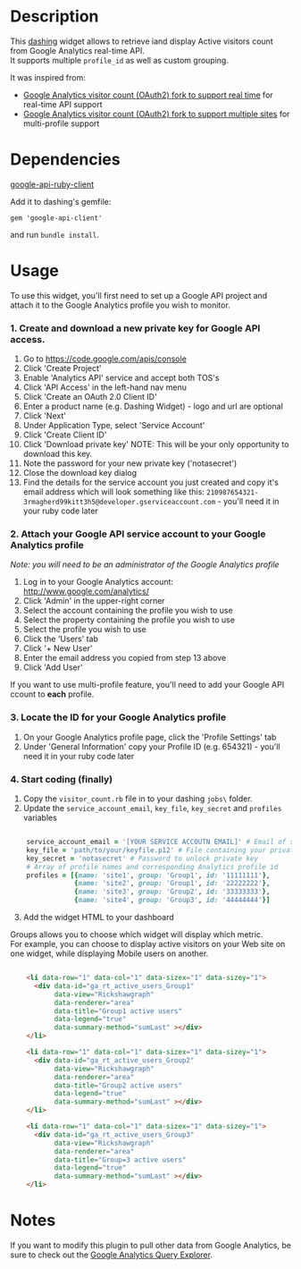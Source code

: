 # Description

This [dashing](https://github.com/Shopify/dashing) widget allows to retrieve iand display Active visitors count from Google Analytics real-time API.  
It supports multiple `profile_id` as well as custom grouping.

It was inspired from:

- [Google Analytics visitor count (OAuth2) fork to support real time](https://gist.github.com/robertboloc/9546339) for real-time API support
- [Google Analytics visitor count (OAuth2) fork to support multiple sites](https://gist.github.com/willjohnson/6232286) for multi-profile support

# Dependencies

[google-api-ruby-client](https://github.com/google/google-api-ruby-client)

Add it to dashing's gemfile:
```
gem 'google-api-client'
```
and run `bundle install`.

# Usage
To use this widget, you'll first need to set up a Google API project and attach it to the Google Analytics profile you wish to monitor.

### 1. Create and download a new private key for Google API access. ####

1.  Go to https://code.google.com/apis/console
2.  Click 'Create Project'
3.  Enable 'Analytics API' service and accept both TOS's
4.  Click 'API Access' in the left-hand nav menu
5.  Click 'Create an OAuth 2.0 Client ID'
6.  Enter a product name (e.g. Dashing Widget) - logo and url are optional
7.  Click 'Next'
8.  Under Application Type, select 'Service Account'
9.  Click 'Create Client ID'
10.  Click 'Download private key'  NOTE: This will be your only opportunity to download this key.
11.  Note the password for your new private key ('notasecret')
12.  Close the download key dialog
13.  Find the details for the service account you just created and copy it's email address which will look something like this: `210987654321-3rmagherd99kitt3h5@developer.gserviceaccount.com` - you'll need it in your ruby code later

### 2. Attach your Google API service account to your Google Analytics profile ####
_Note: you will need to be an administrator of the Google Analytics profile_

1. Log in to your Google Analytics account:  http://www.google.com/analytics/
2. Click 'Admin' in the upper-right corner
3. Select the account containing the profile you wish to use
4. Select the property containing the profile you wish to use
5. Select the profile you wish to use
6. Click the 'Users' tab
7. Click '+ New User'
8. Enter the email address you copied from step 13 above
9. Click 'Add User'

If you want to use multi-profile feature, you'll need to add your Google API ccount to **each** profile.

### 3. Locate the ID for your Google Analytics profile ####

1. On your Google Analytics profile page, click the 'Profile Settings' tab
2. Under 'General Information' copy your Profile ID  (e.g. 654321) - you'll need it in your ruby code later

### 4. Start coding (finally) ####

1.  Copy the `visitor_count.rb` file in to your dashing `jobs\` folder.
2.  Update the `service_account_email`, `key_file`, `key_secret` and `profiles` variables
```ruby

    service_account_email = '[YOUR SERVICE ACCOUTN EMAIL]' # Email of service account
    key_file = 'path/to/your/keyfile.p12' # File containing your private key
    key_secret = 'notasecret' # Password to unlock private key
    # Array of profile names and corresponding Analytics profile id
    profiles = [{name: 'site1', group: 'Group1', id: '11111111'},
                {name: 'site2', group: 'Group1', id: '22222222'},
                {name: 'site3', group: 'Group2', id: '33333333'},
                {name: 'site4', group: 'Group3', id: '44444444'}]
```
3. Add the widget HTML to your dashboard

Groups allows you to choose which widget will display which metric.  
For example, you can choose to display active visitors on your Web site on one widget, while displaying Mobile users on another.

```html 

    <li data-row="1" data-col="1" data-sizex="1" data-sizey="1"> 
      <div data-id="ga_rt_active_users_Group1"
           data-view="Rickshawgraph"
           data-renderer="area"
           data-title="Group1 active users"
           data-legend="true"
           data-summary-method="sumLast" ></div>
    </li>

    <li data-row="1" data-col="1" data-sizex="1" data-sizey="1">
      <div data-id="ga_rt_active_users_Group2"
           data-view="Rickshawgraph"
           data-renderer="area"
           data-title="Group2 active users"
           data-legend="true"
           data-summary-method="sumLast" ></div>
    </li>

    <li data-row="1" data-col="1" data-sizex="1" data-sizey="1">
      <div data-id="ga_rt_active_users_Group3"
           data-view="Rickshawgraph"
           data-renderer="area"
           data-title="Group=3 active users"
           data-legend="true"
           data-summary-method="sumLast" ></div>
    </li>

```

# Notes

If you want to modify this plugin to pull other data from Google Analytics, be sure to check out the [Google Analytics Query Explorer](http://ga-dev-tools.appspot.com/explorer/).
